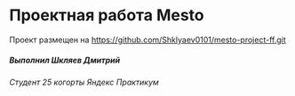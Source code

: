 # Проектная работа Mesto

Проект размещен на https://github.com/Shklyaev0101/mesto-project-ff.git

##### Выполнил Шкляев Дмитрий

###### Студент 25 когорты Яндекс Практикум
